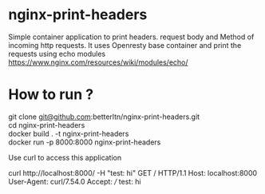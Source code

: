 # nginx-print-headers

Simple container application to print headers. request body and Method of incoming http requests. It uses Openresty base container and print the requests using echo modules
https://www.nginx.com/resources/wiki/modules/echo/

# How to run ?

git clone git@github.com:betterltn/nginx-print-headers.git </br>
cd nginx-print-headers </br>
docker build . -t nginx-print-headers </br>
docker run -p 8000:8000 nginx-print-headers </br>


Use curl to access this application </br>

curl http://localhost:8000/ -H "test: hi"
GET / HTTP/1.1
Host: localhost:8000
User-Agent: curl/7.54.0
Accept: */*
test: hi
 

